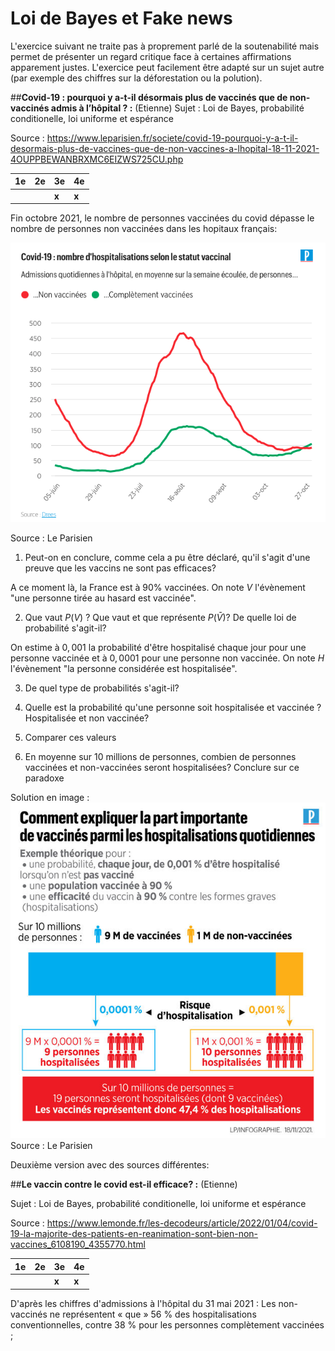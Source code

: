 # Loi de Bayes et Fake news

L'exercice suivant ne traite pas à proprement parlé de la soutenabilité mais permet de présenter un regard critique face à certaines affirmations apparement justes.
L'exercice peut facilement être adapté sur un sujet autre (par exemple des chiffres sur la déforestation ou la polution).


##**Covid-19 : pourquoi y a-t-il désormais plus de vaccinés que de non-vaccinés admis à l’hôpital ? :** (Etienne)
Sujet : Loi de Bayes, probabilité conditionelle, loi uniforme et espérance

Source : https://www.leparisien.fr/societe/covid-19-pourquoi-y-a-t-il-desormais-plus-de-vaccines-que-de-non-vaccines-a-lhopital-18-11-2021-4OUPPBEWANBRXMC6EIZWS725CU.php

| **1e** | **2e** | **3e** | **4e** |
|--------| --- | --- | --- |
|        |        | **x** | **x** |

Fin octobre 2021, le nombre de personnes vaccinées du covid dépasse le nombre de personnes non vaccinées dans les hopitaux français:

![](../images/parisien_1.png)

Source : Le Parisien

1. Peut-on en conclure, comme cela a pu être déclaré, qu'il s'agit d'une preuve que les vaccins ne sont pas efficaces?

A ce moment là, la France est à $90\%$ vaccinées. On note $V$ l'évènement "une personne tirée au hasard est vaccinée".

2. Que vaut $P(V)$ ? Que vaut et que représente $P(\bar{V})$? De quelle loi de probabilité s'agit-il?

On estime à $0,001$ la probabilité d'être hospitalisé chaque jour pour une personne vaccinée et à $0,0001$ pour une personne non vaccinée.
On note $H$ l'évènement "la personne considérée est hospitalisée".

3. De quel type de probabilités s'agit-il?

4.  Quelle est la probabilité qu'une personne soit hospitalisée et vaccinée ? Hospitalisée et non vaccinée?
5. Comparer ces valeurs 
6. En moyenne sur 10 millions de personnes, combien de personnes vaccinées et non-vaccinées seront hospitalisées? Conclure sur ce paradoxe

Solution en image :
![](../images/parisien_solution.jpg)
Source : Le Parisien

Deuxième version avec des sources différentes:

##**Le vaccin contre le covid est-il efficace? :** (Etienne)

Sujet : Loi de Bayes, probabilité conditionelle, loi uniforme et espérance

Source : https://www.lemonde.fr/les-decodeurs/article/2022/01/04/covid-19-la-majorite-des-patients-en-reanimation-sont-bien-non-vaccines_6108190_4355770.html

| **1e** | **2e** | **3e** | **4e** |
|--------| --- | --- | --- |
|        |        | **x** | **x** |

D'après les chiffres d'admissions à l'hôpital du 31 mai 2021 :
Les non-vaccinés ne représentent « que » 56 % des hospitalisations conventionnelles, contre 38 % pour les personnes complètement vaccinées ;
